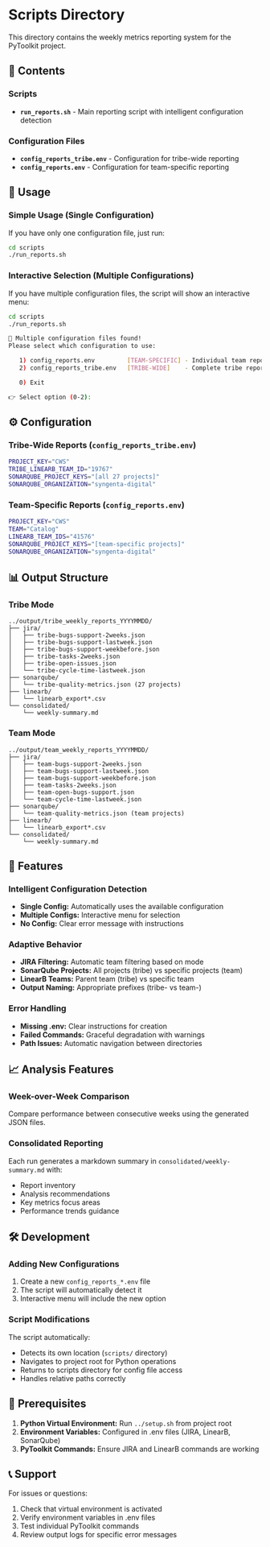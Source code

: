 # Scripts Directory

This directory contains the weekly metrics reporting system for the PyToolkit project.

## 📁 Contents

### Scripts

- **`run_reports.sh`** - Main reporting script with intelligent configuration detection

### Configuration Files

- **`config_reports_tribe.env`** - Configuration for tribe-wide reporting
- **`config_reports.env`** - Configuration for team-specific reporting

## 🚀 Usage

### Simple Usage (Single Configuration)

If you have only one configuration file, just run:

```bash
cd scripts
./run_reports.sh
```

### Interactive Selection (Multiple Configurations)

If you have multiple configuration files, the script will show an interactive menu:

```bash
cd scripts
./run_reports.sh

🔧 Multiple configuration files found!
Please select which configuration to use:

   1) config_reports.env         [TEAM-SPECIFIC] - Individual team reporting with filters
   2) config_reports_tribe.env   [TRIBE-WIDE]    - Complete tribe reporting (no team filtering)

   0) Exit

👉 Select option (0-2): 
```

## ⚙️ Configuration

### Tribe-Wide Reports (`config_reports_tribe.env`)

```bash
PROJECT_KEY="CWS"
TRIBE_LINEARB_TEAM_ID="19767"
SONARQUBE_PROJECT_KEYS="[all 27 projects]"
SONARQUBE_ORGANIZATION="syngenta-digital"
```

### Team-Specific Reports (`config_reports.env`)

```bash
PROJECT_KEY="CWS"
TEAM="Catalog"
LINEARB_TEAM_IDS="41576"
SONARQUBE_PROJECT_KEYS="[team-specific projects]"
SONARQUBE_ORGANIZATION="syngenta-digital"
```

## 📊 Output Structure

### Tribe Mode

```text
../output/tribe_weekly_reports_YYYYMMDD/
├── jira/
│   ├── tribe-bugs-support-2weeks.json
│   ├── tribe-bugs-support-lastweek.json
│   ├── tribe-bugs-support-weekbefore.json
│   ├── tribe-tasks-2weeks.json
│   ├── tribe-open-issues.json
│   └── tribe-cycle-time-lastweek.json
├── sonarqube/
│   └── tribe-quality-metrics.json (27 projects)
├── linearb/
│   └── linearb_export*.csv
└── consolidated/
    └── weekly-summary.md
```

### Team Mode

```text
../output/team_weekly_reports_YYYYMMDD/
├── jira/
│   ├── team-bugs-support-2weeks.json
│   ├── team-bugs-support-lastweek.json
│   ├── team-bugs-support-weekbefore.json
│   ├── team-tasks-2weeks.json
│   ├── team-open-bugs-support.json
│   └── team-cycle-time-lastweek.json
├── sonarqube/
│   └── team-quality-metrics.json (team projects)
├── linearb/
│   └── linearb_export*.csv
└── consolidated/
    └── weekly-summary.md
```

## 🔧 Features

### Intelligent Configuration Detection

- **Single Config:** Automatically uses the available configuration
- **Multiple Configs:** Interactive menu for selection
- **No Config:** Clear error message with instructions

### Adaptive Behavior

- **JIRA Filtering:** Automatic team filtering based on mode
- **SonarQube Projects:** All projects (tribe) vs specific projects (team)
- **LinearB Teams:** Parent team (tribe) vs specific team
- **Output Naming:** Appropriate prefixes (tribe- vs team-)

### Error Handling

- **Missing .env:** Clear instructions for creation
- **Failed Commands:** Graceful degradation with warnings
- **Path Issues:** Automatic navigation between directories

## 📈 Analysis Features

### Week-over-Week Comparison

Compare performance between consecutive weeks using the generated JSON files.

### Consolidated Reporting

Each run generates a markdown summary in `consolidated/weekly-summary.md` with:

- Report inventory
- Analysis recommendations  
- Key metrics focus areas
- Performance trends guidance

## 🛠️ Development

### Adding New Configurations

1. Create a new `config_reports_*.env` file
2. The script will automatically detect it
3. Interactive menu will include the new option

### Script Modifications

The script automatically:

- Detects its own location (`scripts/` directory)
- Navigates to project root for Python operations
- Returns to scripts directory for config file access
- Handles relative paths correctly

## 🚨 Prerequisites

1. **Python Virtual Environment:** Run `../setup.sh` from project root
2. **Environment Variables:** Configured in .env files (JIRA, LinearB, SonarQube)
3. **PyToolkit Commands:** Ensure JIRA and LinearB commands are working

## 📞 Support

For issues or questions:

1. Check that virtual environment is activated
2. Verify environment variables in .env files
3. Test individual PyToolkit commands
4. Review output logs for specific error messages
